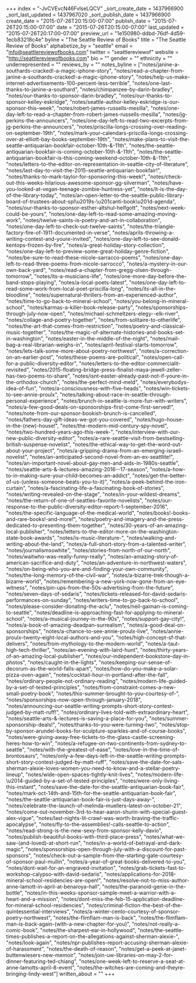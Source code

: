 +++
index = "-JvCVEvcN46FvlseLQCV"
_sort_create_date = 1437966900
_sort_last_updated = 1437967020
_sort_publish_date = 1437966900
create_date = "2015-07-26T20:15:00-07:00"
publish_date = "2015-07-26T20:15:00-07:00"
date = "2015-07-26T20:15:00-07:00"
last_updated = "2015-07-26T20:17:00-07:00"
preview_url = "1e150980-ddbd-76df-4d59-1ecb83218c4e"
byline = "The Seattle Review of Books"
title = "The Seattle Review of Books"
alphabetize_by = "seattle"
email = "info@seattlereviewofbooks.com"
twitter = "seattlereviewof"
website = "http://seattlereviewofbooks.com"
bio = ""
gender = ""
ethnicity = ""
underrepresented = ""
reviews_by = ""
notes_byline = ["notes/janine-a-southards-cracked!-a-magic-iphone-story", "notes/read-a-chapter-from-janine-a-southards-cracked!-a-magic-iphone-story", "notes/help-us-make-internet-advertisements-100-percent-less-terrible", "notes/one-last-thanks-to-janine-a-southard", "notes/chimpanzee-by-darin-bradley", "notes/our-thanks-to-sponsor-darin-bradley", "notes/our-thanks-to-sponsor-kelley-eskridge", "notes/seattle-author-kelley-eskridge-is-our-sponsor-this-week", "notes/robert-james-russells-mesilla", "notes/one-day-left-to-read-a-chapter-from-robert-james-russells-mesilla", "notes/jg-perkins-the-announcers", "notes/one-day-left-to-read-two-excerpts-from-jg-perkins-the-announcers", "notes/priscilla-longs-crossing-over-reading-on-september-19th", "notes/mark-your-calendars-priscilla-longs-crossing-over-at-elliott-bay-books-september-19th", "notes/make-plans-to-visit-the-seattle-antiquarian-bookfair-october-10th-&-11th", "notes/the-seattle-antiquarian-bookfair-is-coming-october-10th-&-11th", "notes/the-seattle-antiquarian-bookfair-is-this-coming-weekend-october-10th-&-11th", "notes/letters-to-the-editor-on-representation-in-seattle-city-of-literature", "notes/last-day-to-visit-the-2015-seattle-antiquarian-bookfair!", "notes/thanks-to-mark-taylor-for-sponsoring-this-week!", "notes/check-out-this-weeks-hilarious-awesome-sponsor-gg-silverman", "notes/have-you-looked-at-vegan-teenage-zombie-huntress-yet", "notes/it-is-the-day-of-the-library-today", "notes/an-open-letter-to-the-seattle-public-library-board-of-trustees-about-spl\u2019s-\u201canti-book\u201d-agenda", "notes/our-thanks-to-sponsor-esther-altshul-helfgott", "notes/next-week-could-be-yours", "notes/one-day-left-to-read-some-amazing-moving-work", "notes/twelve-saints-is-poetry-and-art-in-collaboration", "notes/one-day-left-to-check-out-twelve-saints", "notes/the-triangle-factory-fire-of-1911-documented-in-verse", "notes/aprils-throwing-a-writing-contest-and-youre-invited", "notes/one-day-left-to-see-donald-kentops-frozen-by-fire", "notes/a-great-holiday-story-collection", "notes/one-day-left-to-preview-some-great-holiday-genre-fiction", "notes/be-sure-to-read-these-nicole-sarracco-poems", "notes/one-day-left-to-read-three-poems-from-nicole-sarrocco", "notes/a-mystery-in-our-own-back-yard", "notes/read-a-chapter-from-gregg-olsen-through-tomorrow", "notes/its-a-musicians-life", "notes/one-more-day-before-the-band-stops-playing", "notes/a-local-poets-latest", "notes/one-day-left-to-read-some-work-from-local-poet-priscilla-long", "notes/its-all-in-the-bloodline", "notes/supernatural-thrillers-from-an-experienced-author", "notes/time-to-go-back-to-mineral-school", "notes/you-belong-in-mineral-school", "notes/karmas-a-killer-book-release-party", "notes/sponsorships-through-july-now-open", "notes/michael-schmeltzers-elegy--elk-river", "notes/collage-and-poetry-together", "notes/from-solitaire-to-otherlife", "notes/the-art-that-comes-from-restriction", "notes/poetry-and-classical-music-together", "notes/the-magic-of-alternate-histories-and-books-set-in-washington", "notes/easter-in-the-middle-of-the-night", "notes/mail-bag-a-real-librarian-weighs-in", "notes/april-festival-starts-tomorrow", "notes/lets-talk-some-more-about-poetry-northwest", "notes/a-correction-on-an-earlier-post", "notes/these-poems-are-political", "notes/open-call-for-a-public-diversity-editor", "notes/letters-to-the-editor-commercialit-revisited", "notes/2015-floating-bridge-press-finalist-maya-jewell-zeller-has-two-poems-to-share", "notes/isnt-easter-already-past-not-if-youre-in-the-orthodox-church", "notes/the-perfect-mind-meld", "notes/everybodys-idea-of-fun", "notes/a-consciousness-with-five-heads", "notes/win-tickets-to-see-annie-proulx", "notes/talking-about-race-in-seattle-through-personal-experience", "notes/brunch-in-seattle-is-more-fun-with-writers", "notes/a-few-good-deals-on-sponsorships-first-come-first-served!", "notes/note-from-our-sponsor-bookish-brunch-is-cancelled", "notes/fathers-day-gift-ideas-we-got-you-covered", "notes/hugo-house-in-the-(new)-house!", "notes/the-modern-mid-century-spy-novel", "notes/two-hundred-years-ago-this-week-", "notes/interview-with-our-new-public-diversity-editor", "notes/a-rare-seattle-visit-from-bestselling-british-suspense-novelist", "notes/the-ethical-way-to-get-the-word-out-about-your-project", "notes/a-gripping-drama-from-an-emerging-israeli-novelist", "notes/an-anticipated-second-novel-from-an-ex-seattlite!", "notes/an-important-novel-about-gay-men-and-aids-in-1980s-seattle", "notes/seattle-arts-&-lectures-amazing-2016--17-season", "notes/a-how-to-in-making-sure-your-child-becomes-an-addict", "notes/get-the-better-of-us-(unless-someone-beats-you-to-it)", "notes/a-peek-behind-the-iron-curtain", "notes/a-fascinating-life-a-fascinating-book-of-stories", "notes/writing-revealed-on-the-stage", "notes/in-your-wildest-dreams", "notes/the-return-of-one-of-seattles-favorite-novelists", "notes/our-response-to-the-public-diversity-editor-report-1-september-2016", "notes/the-specific-language-of-the-medical-world", "notes/books!-books-and-rare-books!-and-more!", "notes/poetry-and-imagery-and-the-press-dedicated-to-presenting-them-together", "notes/30-years-of-an-amazing-local-publisher", "notes/letters-to-the-editor-more-on-the-washington-state-book-awards", "notes/is-music-literature-", "notes/walking-and-writing-about-the-land", "notes/a-full-short-story-from-a-talented-writer", "notes/journalismsowhite", "notes/stories-from-north-of-our-north", "notes/waitwho-was-really-funny-really", "notes/an-amazing-story-of-american-sacrifice-and-duty", "notes/an-adventure-in-northwest-waters", "notes/on-being-who-you-are-and-finding-your-own-community", "notes/the-long-memory-of-the-civil-war", "notes/a-bizarre-trek-though-a-bizarre-world", "notes/remembering-a-new-york-now-gone-from-an-eye-witness", "notes/pin-ups-from-the-50s-advertising-from-the-future", "notes/seven-days-of-sedaris", "notes/tickets-released-for-david-sedaris-performances-on-sunday", "notes/writers-time-to-go-back-to-school", "notes/please-consider-donating-the-aclu", "notes/neil-gaiman-is-coming-to-seattle", "notes/deadline-is-approaching-fast-for-applying-to-mineral-school", "notes/a-musical-journey-in-the-90s", "notes/support-gay-city!", "notes/a-book-of-amazing-deadpan-surrealism", "notes/a-good-deal-on-sponsorships", "notes/a-chance-to-see-annie-proulx-live", "notes/annie-proulx-twenty-eight-local-authors-and-you", "notes/high-concept-sf-that-delivers", "notes/from-mythology-to-the-modern-world", "notes/a-taut-high-tech-thriller", "notes/an-evening-with-laird-hunt", "notes/thirty-years-of-an-amazing-local-publisher", "notes/our-independent-bookstore-day-in-photos", "notes/caught-in-the-lights", "notes/keeping-our-sense-of-decorum-as-the-world-falls-apart", "notes/how-do-you-make-a-solar-pizza-oven-again", "notes/cocktail-hour-in-portland-after-the-fall", "notes/ordinary-people-not-ordinary-reading", "notes/modern-life-guided-by-a-set-of-tested-principles", "notes/from-constraint-comes-a-new-small-poetry-book", "notes/this-summer-brought-to-you-courtesy-of-", "notes/sponsorships-now-open-through-january-2018", "notes/announcing-our-seattle-writing-prompts-short-story-contest-judged-by-matt-ruff!", "notes/ordinary-lives-told-with-extraordinary-heart", "notes/seattle-arts-&-lectures-is-saving-a-place-for-you", "notes/summer-sponsorship-deals!", "notes/thanks-to-you-were-turning-two", "notes/stop-by-sponsor-arundel-books-for-sculpture-sparkles-and-of-course-books", "notes/were-giving-away-free-tickets-to-the-glass-castle-screening-heres-how-to-win", "notes/a-refugee-on-two-continents-from-sydney-to-seattle", "notes/with-the-greatest-of-ease", "notes/love-in-the-time-of-brontosaurs", "notes/only-a-few-days-left-in-the-seattle-writing-prompts-short-story-contest-judged-by-matt-ruff", "notes/save-the-date-for-sals-sherman-alexie-loves-women-you-need-to-know-and-a-stellar-poetry-lineup", "notes/wide-open-spaces-tightly-knit-lives", "notes/modern-life-\u2014-guided-by-a-set-of-tested-principles", "notes/were-only-living-this-instant", "notes/save-the-date-for-the-seattle-antiquarian-book-fair", "notes/mark-oct-14th-and-15th-for-the-seattle-antiquarian-book-fair", "notes/the-seattle-antiquarian-book-fair-is-just-days-away-", "notes/celebrate-the-launch-of-melinda-muellers-latest-on-october-21", "notes/come-out-november-3rd-to-hear-aaron-shurin-with-special-guest-alex-vigue", "notes/last-nights-lit-crawl-was-worth-braving-the-traffic-apocalypse", "notes/fly-to-the-assemblies!-calls-seattle-to-action", "notes/read-strong-is-the-new-sexy-from-sponsor-kelly-davio", "notes/publish-beautiful-books-with-third-place-press", "notes/what-we-saw-(and-loved)-at-short-run", "notes/in-a-world-of-betrayal-and-dark-magic", "notes/sponsorships-open-through-july-with-a-discount-for-past-sponsors", "notes/check-out-a-sample-from-the-starting-gate-courtesy-of-sponsor-paul-mullin", "notes/a-year-of-great-books-delivered-to-you", "notes/dont-wait-for-an-engraved-invitation", "notes/grab-tickets-fast-to-workshop-calypso-with-david-sedaris", "notes/applications-for-2018-mineral-school-residencies-are-open!", "notes/resolve-not-to-miss-author-anne-lamott-in-april-at-benaroya-hall", "notes/the-paranoid-genie-in-the-bottle", "notes/in-this-weeks-sponsor-sample-meet-a-warrior-with-a-heart-and-a-mission", "notes/dont-miss-the-feb-15-application-deadline-for-mineral-school-residencies", "notes/criminal-fiction-the-best-of-the-quintessential-interviews", "notes/a-winter-cento-courtesy-of-sponsor-poetry-northwest", "notes/the-flimflam-man-is-back", "notes/the-flimflam-man-is-back-again-(with-a-new-chapter-for-you)", "notes/not-really-a-comic-book", "notes/the-sharpest-ear-in-hollywood", "notes/the-seattle-times-publishes-a-report-on-the-allegations-against-sherman-alexie-", "notes/look-again", "notes/npr-publishes-report-accusing-sherman-alexie-of-harassment", "notes/the-death-of-reason", "notes/get-a-peek-at-janet-buttenwiesers-new-memoir", "notes/join-uw-libraries-on-may-2-for-dinner-featuring-ted-chiang", "notes/one-week-left-to-reserve-a-seat-at-anne-lamotts-april-8-event", "notes/the-witches-are-coming-and-theyre-bringing-lindy-west"]
written_about = ""
+++

